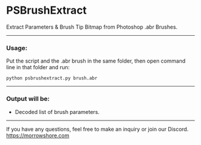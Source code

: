 # PSBrushExtract
Extract Parameters &amp; Brush Tip Bitmap from Photoshop .abr Brushes.

---

### Usage:

Put the script and the .abr brush in the same folder, then open command line in that folder and run:

```python psbrushextract.py brush.abr```

---

### Output will be:

- Decoded list of brush parameters. 

---

If you have any questions, feel free to make an inquiry or join our Discord.
https://morrowshore.com
